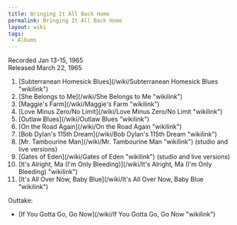 ```yaml
---
title: Bringing It All Back Home
permalink: Bringing It All Back Home
layout: wiki
tags:
 - Albums
---
```


Recorded Jan 13-15, 1965  
Released March 22, 1965

1.  [Subterranean Homesick
    Blues](/wiki/Subterranean Homesick Blues "wikilink")
2.  [She Belongs to Me](/wiki/She Belongs to Me "wikilink")
3.  [Maggie's Farm](/wiki/Maggie's Farm "wikilink")
4.  [Love Minus Zero/No Limit](/wiki/Love Minus Zero/No Limit "wikilink")
5.  [Outlaw Blues](/wiki/Outlaw Blues "wikilink")
6.  [On the Road Again](/wiki/On the Road Again "wikilink")
7.  [Bob Dylan's 115th Dream](/wiki/Bob Dylan's 115th Dream "wikilink")
8.  [Mr. Tambourine Man](/wiki/Mr. Tambourine Man "wikilink") (studio and live
    versions)
9.  [Gates of Eden](/wiki/Gates of Eden "wikilink") (studio and live versions)
10. [It's Alright, Ma (I'm Only
    Bleeding)](/wiki/It's Alright, Ma (I'm Only Bleeding) "wikilink")
11. [It's All Over Now, Baby
    Blue](/wiki/It's All Over Now, Baby Blue "wikilink")

Outtake:

-   [If You Gotta Go, Go Now](/wiki/If You Gotta Go, Go Now "wikilink")

